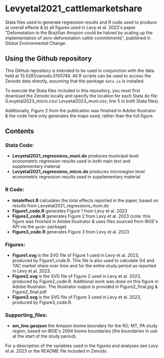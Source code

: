 # Levyetal2021_cattlemarketshare
Stata files used to generate regression results and R code used to produce a) overall effects & b) all figures used in Levy et al. 2023's paper "Deforestation in the Brazilian Amazon could be halved by scaling up the implementation of zero-deforestation cattle commitments", published in Global Environmental Change.

## Using the Github repository
This GitHub repository is intended to be used in conjunction with the data held at 10.5281/zenodo.5105746. All R scripts can be used to access the Zenodo data directly, assuming that the package `data.io` is installed. 

To execute the Stata files included in this repository, you must first download the Zenodo locally and specify the location for each Stata do file (Levyetal2023_micro.csv/ Levyetal2023_muni.csv; line 5 in both Stata files). 

Additionally, Figure 2 from the publication was finished in Adobe Illustrator & the code here only generates the maps used, rather than the full figure. 

## Contents

### Stata Code:
- **Levyetal2021_regressions_muni.do** produces municipal level econometric regression results used in both main text and supplementary material
- **Levyetal2021_regressions_micro.do** produces microregion level econometric regression results used in supplementary material

### R Code:
- **totaleffect.R** calculates the total effects reported in the paper, based on results from Levyetal2021_regressions_muni.do
- **Figure1_code.R** generates Figure 1 from Levy et al. 2023
- **Figure2_code.R** generates Figure 2 from Levy et al. 2023 (note: this figure was finished in Adobe Illustrator & uses files sourced from IBGE's API via the `geobr` package)
- **Figure3_code.R** generates Figure 3 from Levy et al. 2023

### Figures:
- **Figure1.svg** is the SVG file of Figure 1 used in Levy et al. 2023, produced by Figure1_code.R. This file is also used to calculate G4 and TAC market share over time and for the entire study period as reported in Levy et al. 2023.
- **Figure2.svg** is the SVG file of Figure 2 used in Levy et al. 2023, produced by Figure2_code.R. Additional work was done on this figure in Adobe Illustrator. The Illustrator output is provided in Figure2_final.jpg & Figure2_final.pdf
- **Figure3.svg** is the SVG file of Figure 3 used in Levy et al. 2023, produced by Figure3_code.R.

### Supporting_files:
- **am_line.geojson** the Amazon biome boundary for the RO, MT, PA study region, based on IBGE's 2004 biome boundaries (the boundaries in use at the start of the study period).

For a description of the variables used in the figures and analyses see Levy et al. 2023 or the README file included in Zenodo.
